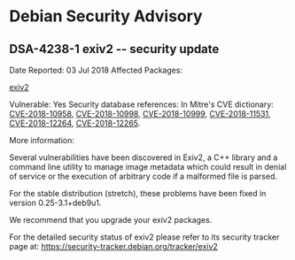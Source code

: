 
Debian Security Advisory
========================


DSA-4238-1 exiv2 -- security update
-----------------------------------



Date Reported:
03 Jul 2018
Affected Packages:

[exiv2](https://packages.debian.org/src:exiv2)

Vulnerable:
Yes
Security database references:
In Mitre's CVE dictionary: [CVE-2018-10958](https://security-tracker.debian.org/tracker/CVE-2018-10958), [CVE-2018-10998](https://security-tracker.debian.org/tracker/CVE-2018-10998), [CVE-2018-10999](https://security-tracker.debian.org/tracker/CVE-2018-10999), [CVE-2018-11531](https://security-tracker.debian.org/tracker/CVE-2018-11531), [CVE-2018-12264](https://security-tracker.debian.org/tracker/CVE-2018-12264), [CVE-2018-12265](https://security-tracker.debian.org/tracker/CVE-2018-12265).  

More information:

Several vulnerabilities have been discovered in Exiv2, a C++ library and
a command line utility to manage image metadata which could result in
denial of service or the execution of arbitrary code if a malformed file
is parsed.


For the stable distribution (stretch), these problems have been fixed in
version 0.25-3.1+deb9u1.


We recommend that you upgrade your exiv2 packages.


For the detailed security status of exiv2 please refer to
its security tracker page at:
<https://security-tracker.debian.org/tracker/exiv2>






